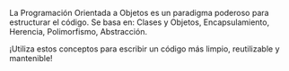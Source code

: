 La Programación Orientada a Objetos es un paradigma poderoso para estructurar el código. Se basa en: 
Clases y Objetos,
Encapsulamiento,
Herencia,
Polimorfismo,
Abstracción.

¡Utiliza estos conceptos para escribir un código más limpio, reutilizable y mantenible! 
